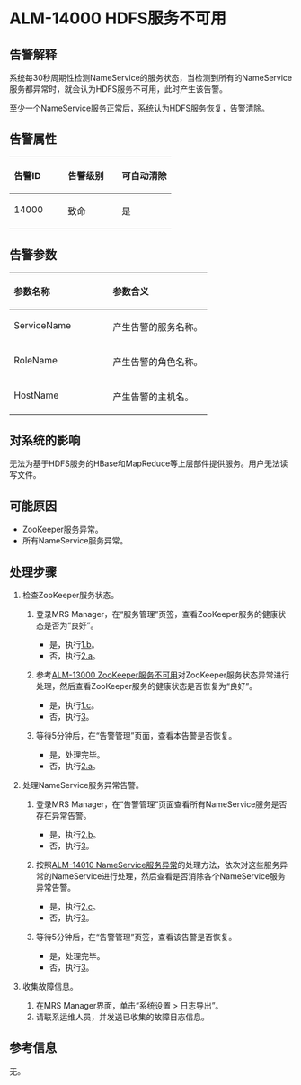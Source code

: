 # ALM-14000 HDFS服务不可用<a name="ZH-CN_TOPIC_0174499346"></a>

## 告警解释<a name="zh-cn_topic_0093195046_zh-cn_topic_0035998720_section18389930"></a>

系统每30秒周期性检测NameService的服务状态，当检测到所有的NameService服务都异常时，就会认为HDFS服务不可用，此时产生该告警。

至少一个NameService服务正常后，系统认为HDFS服务恢复，告警清除。

## 告警属性<a name="zh-cn_topic_0093195046_zh-cn_topic_0035998720_section31291646"></a>

<a name="zh-cn_topic_0093195046_zh-cn_topic_0035998720_table21421675"></a>
<table><thead align="left"><tr id="zh-cn_topic_0093195046_zh-cn_topic_0035998720_row9119245"><th class="cellrowborder" valign="top" width="33.33333333333333%" id="mcps1.1.4.1.1"><p id="zh-cn_topic_0093195046_zh-cn_topic_0035998720_p461342"><a name="zh-cn_topic_0093195046_zh-cn_topic_0035998720_p461342"></a><a name="zh-cn_topic_0093195046_zh-cn_topic_0035998720_p461342"></a>告警ID</p>
</th>
<th class="cellrowborder" valign="top" width="33.33333333333333%" id="mcps1.1.4.1.2"><p id="zh-cn_topic_0093195046_zh-cn_topic_0035998720_p37368736"><a name="zh-cn_topic_0093195046_zh-cn_topic_0035998720_p37368736"></a><a name="zh-cn_topic_0093195046_zh-cn_topic_0035998720_p37368736"></a>告警级别</p>
</th>
<th class="cellrowborder" valign="top" width="33.33333333333333%" id="mcps1.1.4.1.3"><p id="zh-cn_topic_0093195046_zh-cn_topic_0035998720_p6968762"><a name="zh-cn_topic_0093195046_zh-cn_topic_0035998720_p6968762"></a><a name="zh-cn_topic_0093195046_zh-cn_topic_0035998720_p6968762"></a>可自动清除</p>
</th>
</tr>
</thead>
<tbody><tr id="zh-cn_topic_0093195046_zh-cn_topic_0035998720_row27598869"><td class="cellrowborder" valign="top" width="33.33333333333333%" headers="mcps1.1.4.1.1 "><p id="zh-cn_topic_0093195046_zh-cn_topic_0035998720_p20915929"><a name="zh-cn_topic_0093195046_zh-cn_topic_0035998720_p20915929"></a><a name="zh-cn_topic_0093195046_zh-cn_topic_0035998720_p20915929"></a>14000</p>
</td>
<td class="cellrowborder" valign="top" width="33.33333333333333%" headers="mcps1.1.4.1.2 "><p id="zh-cn_topic_0093195046_zh-cn_topic_0035998720_p16468652"><a name="zh-cn_topic_0093195046_zh-cn_topic_0035998720_p16468652"></a><a name="zh-cn_topic_0093195046_zh-cn_topic_0035998720_p16468652"></a>致命</p>
</td>
<td class="cellrowborder" valign="top" width="33.33333333333333%" headers="mcps1.1.4.1.3 "><p id="zh-cn_topic_0093195046_zh-cn_topic_0035998720_p58892473"><a name="zh-cn_topic_0093195046_zh-cn_topic_0035998720_p58892473"></a><a name="zh-cn_topic_0093195046_zh-cn_topic_0035998720_p58892473"></a>是</p>
</td>
</tr>
</tbody>
</table>

## 告警参数<a name="zh-cn_topic_0093195046_zh-cn_topic_0035998720_section13189358"></a>

<a name="zh-cn_topic_0093195046_zh-cn_topic_0035998720_table5560998"></a>
<table><thead align="left"><tr id="zh-cn_topic_0093195046_zh-cn_topic_0035998720_row7715150"><th class="cellrowborder" valign="top" width="50%" id="mcps1.1.3.1.1"><p id="zh-cn_topic_0093195046_zh-cn_topic_0035998720_p20947391"><a name="zh-cn_topic_0093195046_zh-cn_topic_0035998720_p20947391"></a><a name="zh-cn_topic_0093195046_zh-cn_topic_0035998720_p20947391"></a>参数名称</p>
</th>
<th class="cellrowborder" valign="top" width="50%" id="mcps1.1.3.1.2"><p id="zh-cn_topic_0093195046_zh-cn_topic_0035998720_p19017142"><a name="zh-cn_topic_0093195046_zh-cn_topic_0035998720_p19017142"></a><a name="zh-cn_topic_0093195046_zh-cn_topic_0035998720_p19017142"></a>参数含义</p>
</th>
</tr>
</thead>
<tbody><tr id="zh-cn_topic_0093195046_zh-cn_topic_0035998720_row63993496"><td class="cellrowborder" valign="top" width="50%" headers="mcps1.1.3.1.1 "><p id="zh-cn_topic_0093195046_zh-cn_topic_0035998720_p16090703"><a name="zh-cn_topic_0093195046_zh-cn_topic_0035998720_p16090703"></a><a name="zh-cn_topic_0093195046_zh-cn_topic_0035998720_p16090703"></a>ServiceName</p>
</td>
<td class="cellrowborder" valign="top" width="50%" headers="mcps1.1.3.1.2 "><p id="zh-cn_topic_0093195046_zh-cn_topic_0035998720_p28278595"><a name="zh-cn_topic_0093195046_zh-cn_topic_0035998720_p28278595"></a><a name="zh-cn_topic_0093195046_zh-cn_topic_0035998720_p28278595"></a>产生告警的服务名称。</p>
</td>
</tr>
<tr id="zh-cn_topic_0093195046_zh-cn_topic_0035998720_row53180767"><td class="cellrowborder" valign="top" width="50%" headers="mcps1.1.3.1.1 "><p id="zh-cn_topic_0093195046_zh-cn_topic_0035998720_p12674872"><a name="zh-cn_topic_0093195046_zh-cn_topic_0035998720_p12674872"></a><a name="zh-cn_topic_0093195046_zh-cn_topic_0035998720_p12674872"></a>RoleName</p>
</td>
<td class="cellrowborder" valign="top" width="50%" headers="mcps1.1.3.1.2 "><p id="zh-cn_topic_0093195046_zh-cn_topic_0035998720_p20031746"><a name="zh-cn_topic_0093195046_zh-cn_topic_0035998720_p20031746"></a><a name="zh-cn_topic_0093195046_zh-cn_topic_0035998720_p20031746"></a>产生告警的角色名称。</p>
</td>
</tr>
<tr id="zh-cn_topic_0093195046_zh-cn_topic_0035998720_row46067993"><td class="cellrowborder" valign="top" width="50%" headers="mcps1.1.3.1.1 "><p id="zh-cn_topic_0093195046_zh-cn_topic_0035998720_p40519951"><a name="zh-cn_topic_0093195046_zh-cn_topic_0035998720_p40519951"></a><a name="zh-cn_topic_0093195046_zh-cn_topic_0035998720_p40519951"></a>HostName</p>
</td>
<td class="cellrowborder" valign="top" width="50%" headers="mcps1.1.3.1.2 "><p id="zh-cn_topic_0093195046_zh-cn_topic_0035998720_p60890569"><a name="zh-cn_topic_0093195046_zh-cn_topic_0035998720_p60890569"></a><a name="zh-cn_topic_0093195046_zh-cn_topic_0035998720_p60890569"></a>产生告警的主机名。</p>
</td>
</tr>
</tbody>
</table>

## 对系统的影响<a name="zh-cn_topic_0093195046_zh-cn_topic_0035998720_section51595365"></a>

无法为基于HDFS服务的HBase和MapReduce等上层部件提供服务。用户无法读写文件。

## 可能原因<a name="zh-cn_topic_0093195046_zh-cn_topic_0035998720_section61705107"></a>

-   ZooKeeper服务异常。
-   所有NameService服务异常。

## 处理步骤<a name="zh-cn_topic_0093195046_zh-cn_topic_0035998720_section18475057"></a>

1.  检查ZooKeeper服务状态。
    1.  登录MRS Manager，在“服务管理”页签，查看ZooKeeper服务的健康状态是否为“良好”。
        -   是，执行[1.b](#zh-cn_topic_0093195046_zh-cn_topic_0035998720_cn_58_42_000001_4_mmccppss_ss2)。
        -   否，执行[2.a](#zh-cn_topic_0093195046_zh-cn_topic_0035998720_cn_58_42_000001_4_mmccppss_ss4)。

    2.  <a name="zh-cn_topic_0093195046_zh-cn_topic_0035998720_cn_58_42_000001_4_mmccppss_ss2"></a>参考[ALM-13000 ZooKeeper服务不可用](ALM-13000-ZooKeeper服务不可用-26.md#ZH-CN_TOPIC_0174499343)对ZooKeeper服务状态异常进行处理，然后查看ZooKeeper服务的健康状态是否恢复为“良好”。
        -   是，执行[1.c](#zh-cn_topic_0093195046_zh-cn_topic_0035998720_cn_58_42_000001_4_mmccppss_ss3)。
        -   否，执行[3](#zh-cn_topic_0093195046_zh-cn_topic_0035998720_li54804473152740)。

    3.  <a name="zh-cn_topic_0093195046_zh-cn_topic_0035998720_cn_58_42_000001_4_mmccppss_ss3"></a>等待5分钟后，在“告警管理”页面，查看本告警是否恢复。
        -   是，处理完毕。
        -   否，执行[2.a](#zh-cn_topic_0093195046_zh-cn_topic_0035998720_cn_58_42_000001_4_mmccppss_ss4)。

2.  处理NameService服务异常告警。
    1.  <a name="zh-cn_topic_0093195046_zh-cn_topic_0035998720_cn_58_42_000001_4_mmccppss_ss4"></a>登录MRS Manager，在“告警管理”页面查看所有NameService服务是否存在异常告警。
        -   是，执行[2.b](#zh-cn_topic_0093195046_zh-cn_topic_0035998720_cn_58_42_000001_4_mmccppss_ss5)。
        -   否，执行[3](#zh-cn_topic_0093195046_zh-cn_topic_0035998720_li54804473152740)。

    2.  <a name="zh-cn_topic_0093195046_zh-cn_topic_0035998720_cn_58_42_000001_4_mmccppss_ss5"></a>按照[ALM-14010 NameService服务异常](ALM-14010-NameService服务异常-38.md#ZH-CN_TOPIC_0174499355)的处理方法，依次对这些服务异常的NameService进行处理，然后查看是否消除各个NameService服务异常告警。
        -   是，执行[2.c](#zh-cn_topic_0093195046_zh-cn_topic_0035998720_cn_58_42_000001_4_mmccppss_checkbk_5)。
        -   否，执行[3](#zh-cn_topic_0093195046_zh-cn_topic_0035998720_li54804473152740)。

    3.  <a name="zh-cn_topic_0093195046_zh-cn_topic_0035998720_cn_58_42_000001_4_mmccppss_checkbk_5"></a>等待5分钟后，在“告警管理”页签，查看该告警是否恢复。
        -   是，处理完毕。
        -   否，执行[3](#zh-cn_topic_0093195046_zh-cn_topic_0035998720_li54804473152740)。

3.  <a name="zh-cn_topic_0093195046_zh-cn_topic_0035998720_li54804473152740"></a>收集故障信息。
    1.  在MRS Manager界面，单击“系统设置 \> 日志导出”。
    2.  请联系运维人员，并发送已收集的故障日志信息。


## 参考信息<a name="zh-cn_topic_0093195046_zh-cn_topic_0035998720_section32057793"></a>

无。

